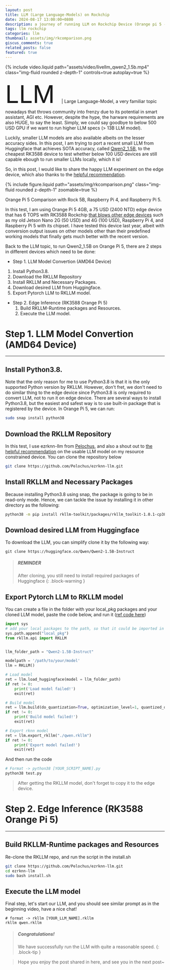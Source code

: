 ```yaml
---
layout: post
title: LLM (Large Language-Models) on Rockchip
date: 2024-08-17 13:00:00+0800
description: a journey of running LLM on Rockchip Device (Orange pi 5 - RK3588)
tags: llm rockchip
categories: llm
thumbnail: assets/img/rkcomparison.png
giscus_comments: true
related_posts: false
featured: true
---
```


{% include video.liquid path="assets/video/livellm_qwen2_1.5b.mp4" class="img-fluid rounded z-depth-1" controls=true autoplay=true %}

<span style="font-size:8vw"> LLM </span> | Large Language-Model, a very familiar topic nowadays that throws community into frenzy due to its potential in smart assistant, AGI etc. However, despite the hype, the harware requirements are also HUGE, to say the least. Simply, we could say goodbye to below 500 USD GPU if we want to run higher LLM specs (> 13B LLM model).

Luckily, smaller LLM models are also available albeits on the lesser accuracy sides. In this post, I am trying to port a recent small LLM from Huggingface that achieves SOTA accuracy, called [Qwen2_1.5B](https://huggingface.co/Qwen/Qwen2-1.5B-Instruct), to the cheapest RK3588 device to test whether below 100 USD devices are still capable ebough to run smaller LLMs locally, which it is!

So, in this post, I would like to share the happy LLM experiment on the edge device, which also thanks to the [helpful recommendation](https://github.com/Pelochus/ezrknn-llm/issues/13#issuecomment-2285851663).

{% include figure.liquid path="assets/img/rkcomparison.png" class="img-fluid rounded z-depth-1" zoomable=true %}

<div class="caption">
    Orange Pi 5 Comparison with Rock 5B, Raspberry Pi 4, and Raspberry Pi 5.
</div>

In this test, I am using Orange Pi 5 4GB, a 75 USD (2400 NTD) edge device that has 6 TOPS with RK3588 Rockchip [that blows other edge devices](https://youtu.be/nBtOEmUqASQ?t=595) such as my old Jetson Nano 2G (50 USD) and 4G (100 USD), Raspberry Pi 4, and Raspberry Pi 5 with its chipset. I have tested this device last year, albeit with conversion output issues on other models other than their predefined working models that finally gets much better with the recent version.

Back to the LLM topic, to run Qwen2_1.5B on Orange Pi 5, there are 2 steps in different devices which need to be done:

- Step 1. LLM Model Convertion (AMD64 Device)

1. Install Python3.8.
2. Download the RKLLM Repository
3. Install RKLLM and Necessary Packages.
4. Download desired LLM from Huggingface.
5. Export Pytorch LLM to RKLLM model.

- Step 2. Edge Inference (RK3588 Orange Pi 5)
  1. Build RKLLM-Runtime packages and Resources.
  2. Execute the LLM model.

# Step 1. LLM Model Convertion (AMD64 Device)

---

## Install Python3.8.

Note that the only reason for me to use Python3.8 is that it is the only supported Python version by RKLLM. However, don't fret, we don't need to do similar thing to the edge device since Python3.8 is only required to convert LLM, not to run it on edge device. There are several ways to install Python3.8, but the easiest and safest way is to use built-in package that is registered by the device. In Orange Pi 5, we can run:

```bash
sudo snap install python38
```

## Download the RKLLM Repository

In this test, I use ezrknn-llm from [Pelochus](https://github.com/Pelochus/ezrknn-llm), and also a shout out to [the helpful recommendation](https://github.com/Pelochus/ezrknn-llm/issues/13#issuecomment-2285851663) on the usable LLM model on my resource constrained device. You can clone the repository below

```bash
git clone https://github.com/Pelochus/ezrknn-llm.git
```

## Install RKLLM and Necessary Packages

Because installing Python3.8 using snap, the package is going to be in read-only mode. Hence, we can tackle the issue by installing it in other directory as the following:

```bash
python38 -m pip install rkllm-toolkit/packages/rkllm_toolkit-1.0.1-cp38-cp38-linux_x86_64.whl -t "local_pkg"
```

## Download desired LLM from Huggingface

To download the LLM, you can simplify clone it by the following way:

```
git clone https://huggingface.co/Qwen/Qwen2-1.5B-Instruct
```

> ##### REMINDER
>
> After cloning, you still need to install required packages of Huggingface
> {: .block-warning }

## Export Pytorch LLM to RKLLM model

You can create a file in the folder with your local_pkg packages and your cloned LLM model, paste the code below, and run it ([ref code here](https://github.com/airockchip/rknn-llm/blob/main/rkllm-toolkit/examples/huggingface/test.py))

```python
import sys
# add your local packages to the path, so that it could be imported in the code
sys.path.append("local_pkg")
from rkllm.api import RKLLM


llm_folder_path = "Qwen2-1.5B-Instruct"

modelpath = '/path/to/your/model'
llm = RKLLM()

# Load model
ret = llm.load_huggingface(model = llm_folder_path)
if ret != 0:
    print('Load model failed!')
    exit(ret)

# Build model
ret = llm.build(do_quantization=True, optimization_level=1, quantized_dtype='w8a8', target_platform='rk3588')
if ret != 0:
    print('Build model failed!')
    exit(ret)

# Export rknn model
ret = llm.export_rkllm("./qwen.rkllm")
if ret != 0:
    print('Export model failed!')
    exit(ret)

```

And then run the code

```bash
# Format -> python38 [YOUR_SCRIPT_NAME].py
python38 test.py
```

> After getting the RKLLM model,
> don't forget to copy it to the edge device.

# Step 2. Edge Inference (RK3588 Orange Pi 5)

---

## Build RKLLM-Runtime packages and Resources

Re-clone the RKLLM repo, and run the script in the install.sh

```bash
git clone https://github.com/Pelochus/ezrknn-llm.git
cd ezrknn-llm
sudo bash install.sh
```

## Execute the LLM model

Final step, let's start our LLM, and you should see similar prompt as in the beginning video, have a nice chat!

```
# format -> rkllm [YOUR_LLM_NAME].rkllm
rkllm qwen.rkllm
```

> ##### Congratulations!
>
> We have successfully run the LLM
> with quite a reasonable speed.
> {: .block-tip }

> Hope you enjoy the post shared in here, and see you in the next post~
